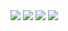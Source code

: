 




<div class="tupperware">

<img src="https://raw.githubusercontent.com/ricothakarashard/rashardmro/refs/heads/master/assets/images/worknotes03/cloudanChilli.png">

<img src="https://raw.githubusercontent.com/ricothakarashard/rashardmro/refs/heads/master/assets/images/worknotes03/cloudChilli1.png">

<img src="https://raw.githubusercontent.com/ricothakarashard/rashardmro/refs/heads/master/assets/images/worknotes03/cloudBack.png">

<img src="https://raw.githubusercontent.com/ricothakarashard/rashardmro/refs/heads/master/assets/images/worknotes03/cloud1.png">



</div>
